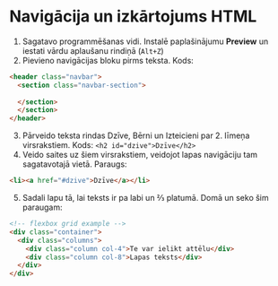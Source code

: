 # Navigācija un izkārtojums HTML

1. Sagatavo programmēšanas vidi. Instalē paplašinājumu **Preview** un iestati vārdu aplaušanu rindiņā (`Alt+Z`)
2. Pievieno navigācijas bloku pirms teksta. Kods:
```html
<header class="navbar">
  <section class="navbar-section">
    
  </section>
  </section>
</header>
```
3. Pārveido teksta rindas Dzīve, Bērni un Izteicieni par 2. līmeņa virsrakstiem. Kods: `<h2 id="dzive">Dzīve</h2>`
4. Veido saites uz šiem virsrakstiem, veidojot lapas navigāciju tam sagatavotajā vietā. Paraugs:
```html
<li><a href="#dzive">Dzīve</a></li>
```
5. Sadali lapu tā, lai teksts ir pa labi un ⅔ platumā. Domā un seko šim paraugam:
```html
<!-- flexbox grid example -->
<div class="container">
  <div class="columns">
    <div class="column col-4">Te var ielikt attēlu</div>
    <div class="column col-8">Lapas teksts</div>
  </div>
</div>
```
